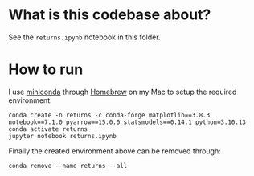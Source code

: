 # What is this codebase about?

See the `returns.ipynb` notebook in this folder.

# How to run

I use [miniconda](https://docs.conda.io/en/latest/miniconda.html) through [Homebrew](https://formulae.brew.sh/cask/miniconda) on my Mac to setup the required environment:

```
conda create -n returns -c conda-forge matplotlib==3.8.3 notebook==7.1.0 pyarrow==15.0.0 statsmodels==0.14.1 python=3.10.13
conda activate returns
jupyter notebook returns.ipynb
```

Finally the created environment above can be removed through:

```
conda remove --name returns --all
```
